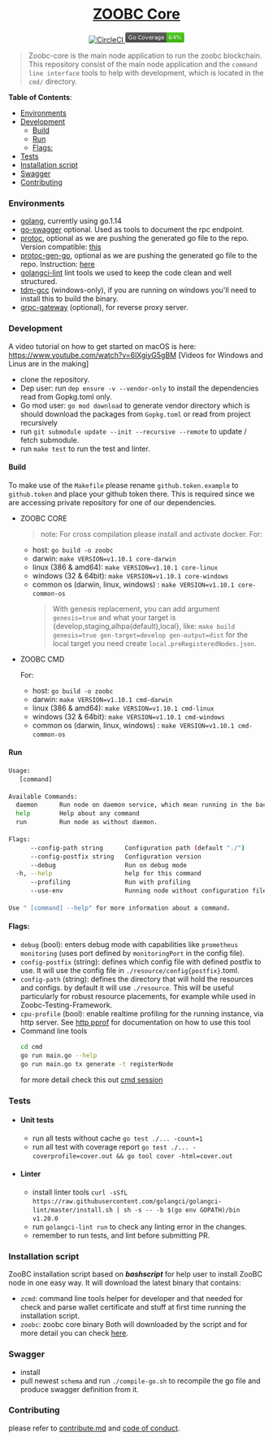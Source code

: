 <h1 align="center">
  <a href="https://github.com/zoobc/zoobc-core">
    ZOOBC Core
  </a>
</h1>
<p align="center">
  <a href="https://circleci.com/gh/zoobc/zoobc-core">
    <img src="https://circleci.com/gh/zoobc/zoobc-core.svg?style=svg&circle-token=cdd770bcb30a201696bb10e76ed15504cf235a9f" alt="CircleCI"/>
  </a>
  <a href="#">
    <img src="./coverage_badge.png" alt="cover badge"/>
  </a>
</p>

> Zoobc-core is the main node application to run the zoobc blockchain. This repository consist of the main node application and the `command line interface` tools to help with development, which is located in the `cmd/` directory.

**Table of Contents**:

- [Environments](#environments)
- [Development](#development)
  - [Build](#build)
  - [Run](#run)
  - [Flags:](#flags)
- [Tests](#tests)
- [Installation script](#installation-script)
- [Swagger](#swagger)
- [Contributing](#contributing)

### Environments

- [golang](https://golang.org/doc/install), currently using go.1.14
- [go-swagger](https://github.com/go-swagger/go-swagger) optional. Used as tools to document the rpc endpoint.
- [protoc](https://github.com/protocolbuffers/protobuf), optional as we are pushing the generated go file to the repo. Version compatible: [this](https://github.com/protocolbuffers/protobuf/releases/tag/v3.12.4)
- [protoc-gen-go](https://github.com/golang/protobuf), optional as we are pushing the generated go file to the repo. Instruction: [here](https://grpc.io/docs/languages/go/quickstart/)
- [golangci-lint](https://github.com/golangci/golangci-lint) lint tools we used to keep the code clean and well structured.
- [tdm-gcc](https://jmeubank.github.io/tdm-gcc/) (windows-only), if you are running on windows you'll need to install this to build the binary.
- [grpc-gateway](https://github.com/grpc-ecosystem/grpc-gateway/tree/v1) (optional), for reverse proxy server.

### Development

A video tutorial on how to get started on macOS is here: https://www.youtube.com/watch?v=6lXgiyG5gBM
[Videos for Windows and Linus are in the making]

- clone the repository.
- Dep user: run `dep ensure -v --vendor-only` to install the dependencies read from Gopkg.toml only.
- Go mod user: `go mod download` to generate vendor directory which is should download the packages from `Gopkg.toml` or read from project recursively
- run `git submodule update --init --recursive --remote` to update / fetch submodule.
- run `make test` to run the test and linter.

#### Build

To make use of the `Makefile` please rename `github.token.example` to `github.token` and place your github token there. This is required since we are accessing private repository for one of our dependencies.

- ZOOBC CORE

  > note: For cross compilation please install and activate docker.
  > For:

  - host: `go build -o zoobc`
  - darwin: `make VERSION=v1.10.1 core-darwin`
  - linux (386 & amd64): `make VERSION=v1.10.1 core-linux`
  - windows (32 & 64bit): `make VERSION=v1.10.1 core-windows`
  - common os (darwin, linux, windows) : `make VERSION=v1.10.1 core-common-os`
    > With genesis replacement, you can add argument `genesis=true` and what your target is {develop,staging,alhpa(default),local}, like:
    > `make build genesis=true gen-target=develop gen-output=dist` for the local target you need create `local.preRegisteredNodes.json`.

- ZOOBC CMD

  For:

  - host: `go build -o zoobc`
  - darwin: `make VERSION=v1.10.1 cmd-darwin`
  - linux (386 & amd64): `make VERSION=v1.10.1 cmd-linux`
  - windows (32 & 64bit): `make VERSION=v1.10.1 cmd-windows`
  - common os (darwin, linux, windows) : `make VERSION=v1.10.1 cmd-common-os`

#### Run

```bash
Usage:
   [command]

Available Commands:
  daemon      Run node on daemon service, which mean running in the background. Similar to launchd or systemd
  help        Help about any command
  run         Run node as without daemon.

Flags:
      --config-path string      Configuration path (default "./")
      --config-postfix string   Configuration version
      --debug                   Run on debug mode
  -h, --help                    help for this command
      --profiling               Run with profiling
      --use-env                 Running node without configuration file

Use " [command] --help" for more information about a command.
```

#### Flags:

- `debug` (bool): enters debug mode with capabilities like `prometheus monitoring` (uses port defined by `monitoringPort` in the config file).
- `config-postfix` (string): defines which config file with defined postfix to use. It will use the config file in `./resource/config{postfix}`.toml.
- `config-path` (string): defines the directory that will hold the resources and configs. by default it will use `./resource`. This will be useful particularly for robust resource placements, for example while used in Zoobc-Testing-Framework.
- `cpu-profile` (bool): enable realtime profiling for the running instance, via http server.
  See [http pprof](https://golang.org/pkg/net/http/pprof/) for documentation on how to use this tool
- Command line tools
  ```bash
  cd cmd
  go run main.go --help
  go run main.go tx generate -t registerNode
  ```
  for more detail check this out [cmd session](https://github.com/zoobc/zoobc-core/tree/develop/cmd)

### Tests

- #### Unit tests
  - run all tests without cache `go test ./... -count=1`
  - run all test with coverage report `go test ./... -coverprofile=cover.out && go tool cover -html=cover.out`
- #### Linter
  - install linter tools `curl -sSfL https://raw.githubusercontent.com/golangci/golangci-lint/master/install.sh | sh -s -- -b $(go env GOPATH)/bin v1.20.0`
  - run `golangci-lint run` to check any linting error in the changes.
  - remember to run tests, and lint before submitting PR.

### Installation script

ZooBC installation script based on **_bashscript_** for help user to install ZooBC node in one easy way. It will download the latest binary that contains:

- `zcmd`: command line tools helper for developer and that needed for check and parse wallet certificate and stuff at first time running the installation script.
- `zoobc`: zoobc core binary
  Both will downloaded by the script and for more detail you can check [here](https://github.com/zoobc/zoobc-installer).

### Swagger

- install
- pull newest `schema` and run `./compile-go.sh` to recompile the go file and produce swagger definition from it.

### Contributing

please refer to [contribute.md](contribute.md) and [code of conduct](code_of_conduct.md).
